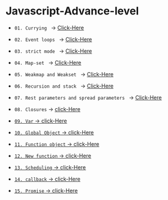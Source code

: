 # Javascript-Advance-level

* `01. Currying ` -> <u> [Click-Here](./js/01.%20Currying.js) </u>

* `02. Event loops ` -> <u> [Click-Here](./js/02.%20Event%20loops.js) </u>


* `03. strict mode ` -> <u> [Click-Here](./js/03.%20%20strict%20mode.js) </u>

* `04. Map-set ` -> <u> [Click-Here](./js/04.%20Map-set.js) </u>

* `05. Weakmap and Weakset ` -> <u> [Click-Here](./js/05.WeakMap%20and%20Weakset.js) </u>

* `06. Recursion and stack ` -> <u> [Click-Here](./js/06.%20Recursion%20and%20stack.js) </u>

* `07. Rest parameters and spread parameters ` -> <u> [Click-Here](./js/07.%20Rest%20parameters%20and%20spread%20syntax.js) </u>


* `08. Closures` -> <u> [click-Here](./js/08.%20Closure.js)

* `09. Var` -> <u> [click-Here](./js/09.%20Var.js)

* `10. Global Object` -> <u> [click-Here](./js/10.%20Global%20object.js)

* `11. Function object` -> <u> [click-Here](./js/11.%20Function%20object.js)

* `12. New function` -> <u> [click-Here](./js/12.%20New%20function.js)

* `13. Scheduling` -> <u> [click-Here](./js/13.%20Scheduling.js)

* `14. callback` -> <u> [click-Here](./js/14.%20Callback.js)

* `15. Promise` -> <u> [click-Here](./js/15.%20Promise.js)


